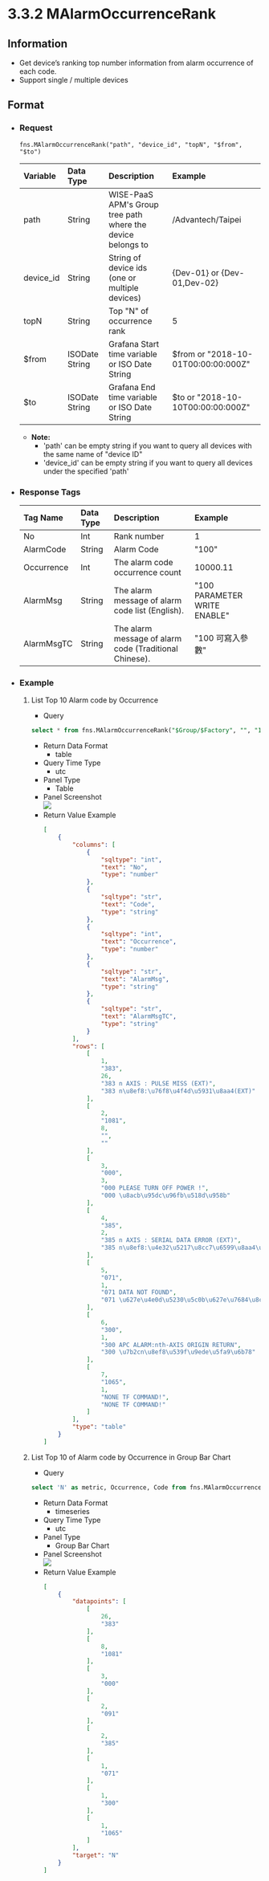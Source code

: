 # 3.3.2 MAlarmOccurrenceRank

## Information

* Get device’s ranking top number information from alarm occurrence of each code.
* Support single / multiple devices


## Format

* ### Request

  ```
  fns.MAlarmOccurrenceRank("path", "device_id", "topN", "$from", "$to")
  ```

  | Variable | Data Type | Description | Example |
  | :--- | :--- | :--- | :--- |
  | path | String | WISE-PaaS APM's Group tree path<br>where the device belongs to | /Advantech/Taipei |
  | device_id | String | String of device ids \(one or multiple devices\) | {Dev-01} or {Dev-01,Dev-02} |
  | topN | String | Top "N" of occurrence rank | 5 |
  | $from | ISODate String | Grafana Start time variable or ISO Date String | $from or "2018-10-01T00:00:00:000Z" |
  | $to | ISODate String | Grafana End time variable or ISO Date String | $to or "2018-10-10T00:00:00:000Z" |

  - **Note:**
    - 'path' can be empty string if you want to query all devices with the same name of "device ID"
    - 'device_id' can be empty string if you want to query all devices under the specified 'path'
  

* ### Response Tags

  | Tag Name | Data Type | Description | Example |
  | :--- | :--- | :--- | :--- |
  | No | Int | Rank number | 1 |
  | AlarmCode | String | Alarm Code | "100" |
  | Occurrence | Int | The alarm code occurrence count | 10000.11 |  
  | AlarmMsg | String | The alarm message of alarm code list (English). | "100 PARAMETER WRITE ENABLE" |
  | AlarmMsgTC | String | The alarm message of alarm code (Traditional Chinese). | "100 可寫入參數" |
  

* ### Example  
    1. List Top 10 Alarm code by Occurrence   
        - Query   
        ``` sql
        select * from fns.MAlarmOccurrenceRank("$Group/$Factory", "", "10", "$from", "$to") 
        ```
        - Return Data Format   
            * table
        - Query Time Type   
            * utc
        - Panel Type   
            * Table
        - Panel Screenshot      
            ![](/images/3.3.2-MAlarmOccurrenceRank-table.jpg)
        - Return Value Example    
            ``` json
            [
                {
                    "columns": [
                        {
                            "sqltype": "int", 
                            "text": "No", 
                            "type": "number"
                        }, 
                        {
                            "sqltype": "str", 
                            "text": "Code", 
                            "type": "string"
                        }, 
                        {
                            "sqltype": "int", 
                            "text": "Occurrence", 
                            "type": "number"
                        }, 
                        {
                            "sqltype": "str", 
                            "text": "AlarmMsg", 
                            "type": "string"
                        }, 
                        {
                            "sqltype": "str", 
                            "text": "AlarmMsgTC", 
                            "type": "string"
                        }
                    ], 
                    "rows": [
                        [
                            1, 
                            "383", 
                            26, 
                            "383 n AXIS : PULSE MISS (EXT)", 
                            "383 n\u8ef8:\u76f8\u4f4d\u5931\u8aa4(EXT)"
                        ], 
                        [
                            2, 
                            "1081", 
                            8, 
                            "", 
                            ""
                        ], 
                        [
                            3, 
                            "000", 
                            3, 
                            "000 PLEASE TURN OFF POWER !", 
                            "000 \u8acb\u95dc\u96fb\u518d\u958b"
                        ], 
                        [
                            4, 
                            "385", 
                            2, 
                            "385 n AXIS : SERIAL DATA ERROR (EXT)", 
                            "385 n\u8ef8:\u4e32\u5217\u8cc7\u6599\u8aa4\u5dee(EXT)"
                        ], 
                        [
                            5, 
                            "071", 
                            1, 
                            "071 DATA NOT FOUND", 
                            "071 \u627e\u4e0d\u5230\u5c0b\u627e\u7684\u8cc7\u6599"
                        ], 
                        [
                            6, 
                            "300", 
                            1, 
                            "300 APC ALARM:nth-AXIS ORIGIN RETURN", 
                            "300 \u7b2cn\u8ef8\u539f\u9ede\u5fa9\u6b78"
                        ], 
                        [
                            7, 
                            "1065", 
                            1, 
                            "NONE TF COMMAND!", 
                            "NONE TF COMMAND!"
                        ]
                    ], 
                    "type": "table"
                }
            ]

            ```

    2. List Top 10 of Alarm code by Occurrence in Group Bar Chart    
        - Query   
        ``` sql
        select 'N' as metric, Occurrence, Code from fns.MAlarmOccurrenceRank("$Group/$Factory", "", "10", "$from", "$to") 
        ```
        - Return Data Format   
            * timeseries
        - Query Time Type   
            * utc
        - Panel Type   
            * Group Bar Chart
        - Panel Screenshot   
            ![](/images/3.3.2-MAlarmOccurrenceRank-bar.jpg)
        - Return Value Example    
            ``` json
            [
                {
                    "datapoints": [
                        [
                            26, 
                            "383"
                        ], 
                        [
                            8, 
                            "1081"
                        ], 
                        [
                            3, 
                            "000"
                        ], 
                        [
                            2, 
                            "091"
                        ], 
                        [
                            2, 
                            "385"
                        ], 
                        [
                            1, 
                            "071"
                        ], 
                        [
                            1, 
                            "300"
                        ], 
                        [
                            1, 
                            "1065"
                        ]
                    ], 
                    "target": "N"
                }
            ]

            ```
